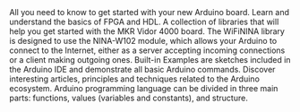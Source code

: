 <EssentialsColumn title="First Steps">
  <EssentialElement title="Quickstart Guide" type="getting-started" link="/software/ide-v2/tutorials/ide-v2-board-manager">
    All you need to know to get started with your new Arduino board.
  </EssentialElement>

  <EssentialElement title="FPGA & HDL basics" type="getting-started" link="/learn/programming/vidor">
    Learn and understand the basics of FPGA and HDL.
  </EssentialElement>

  
</EssentialsColumn>

<EssentialsColumn title="Suggested Libraries">

  <EssentialElement title="Vidor Libraries (Collection)" type="library" link="https://github.com/vidor-libraries">
    A collection of libraries that will help you get started with the MKR Vidor 4000 board.
  </EssentialElement>

  <EssentialElement title="WiFiNINA" type="library" link="https://www.arduino.cc/en/Reference/WiFiNINA">
    The WiFiNINA library is designed to use the NINA-W102 module, which allows your Arduino to connect to the Internet, either as a server accepting incoming connections or a client making outgoing ones.
  </EssentialElement>
</EssentialsColumn>

<EssentialsColumn title="Arduino Basics">
  <EssentialElement title="Built-in Examples" type="tutorial" link="/built-in-examples/">
    Built-in Examples are sketches included in the Arduino IDE and demonstrate all basic Arduino commands. 
  </EssentialElement>
  <EssentialElement title="Learn" type="resource" link="/learn/">
    Discover interesting articles, principles and techniques related to the Arduino ecosystem.
  </EssentialElement>
  <EssentialElement title="Language References" type="resource" link="https://www.arduino.cc/reference/en/">
  Arduino programming language can be divided in three main parts: functions, values (variables and constants), and structure.
  </EssentialElement>
</EssentialsColumn>
